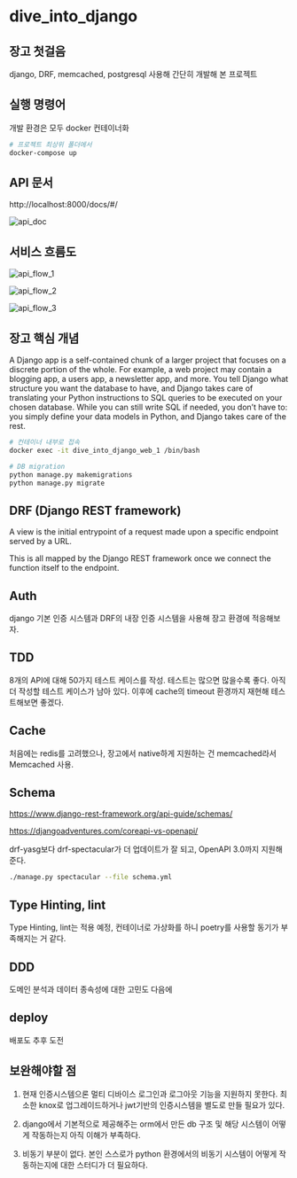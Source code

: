 # dive_into_django

## 장고 첫걸음

django, DRF, memcached, postgresql 사용해 간단히 개발해 본 프로젝트

<!-- https://docs.docker.com/samples/django/ 을 참고해 Dockerizing. -->

<!-- https://blog.logrocket.com/dockerizing-django-app/ -->

## 실행 명령어

<!-- 1. sudo docker-compose run web django-admin startproject root. -->
개발 환경은 모두 docker 컨테이너화

```bash
# 프로젝트 최상위 폴더에서
docker-compose up
```

<!-- web service 컨테이너 접속 -->

<!-- 2. docker exec -it dive_into_django_web_1 /bin/bash -->

<!-- # 개발 환경 셋팅

1. 프로젝트가 컨테이너 내부에 있기 때문에 VS Code의 Remote-Containers Extension을 활용해 개발한다.

2. Palette => Remote-Containers: Open Folder in Container => start from Dockerfile -->

<!-- python manage.py dbshell 실행에 필요 -->
<!-- 3. apt-get install postgresql postgresql-contrib -->

## API 문서

http://localhost:8000/docs/#/

![api_doc](https://i.imgur.com/daIxKZa.png)


## 서비스 흐름도

![api_flow_1](https://i.imgur.com/zT3FIae.png)


![api_flow_2](https://i.imgur.com/vXB6ABl.png)


![api_flow_3](https://i.imgur.com/YyEeufz.png)

## 장고 핵심 개념

<!-- https://blog.logrocket.com/making-django-migrations-python/ -->

A Django app is a self-contained chunk of a larger project that focuses on a discrete portion of the whole. For example, a web project may contain a blogging app, a users app, a newsletter app, and more.
You tell Django what structure you want the database to have, and Django takes care of translating your Python instructions to SQL queries to be executed on your chosen database. While you can still write SQL if needed, you don’t have to: you simply define your data models in Python, and Django takes care of the rest.

<!-- 앱 생성 -->

<!-- 1. python3 manage.py startapp users

2. 모델 생성

3. settings.py 에 생성한 앱을 추가 -->

```bash
# 컨테이너 내부로 접속
docker exec -it dive_into_django_web_1 /bin/bash

# DB migration
python manage.py makemigrations
python manage.py migrate
```
<!-- 4. python manage.py makemigrations --empty --name users users -->

<!-- python manage.py check -->
<!-- python manage.py sqlmigrate -->
<!-- python3 manage.py showmigrations -->

## DRF (Django REST framework)

<!-- https://blog.logrocket.com/using-react-django-create-app-tutorial/ -->

A view is the initial entrypoint of a request made upon a specific endpoint served by a URL.

This is all mapped by the Django REST framework once we connect the function itself to the endpoint.

<!-- # Admin -->

<!-- python manage.py createsuperuser -->

## Auth

django 기본 인증 시스템과 DRF의 내장 인증 시스템을 사용해 장고 환경에 적응해보자.

## TDD

8개의 API에 대해 50가지 테스트 케이스를 작성.
테스트는 많으면 많을수록 좋다. 아직 더 작성할 테스트 케이스가 남아 있다.
이후에 cache의 timeout 환경까지 재현해 테스트해보면 좋겠다.

## Cache

처음에는 redis를 고려했으나, 장고에서 native하게 지원하는 건 memcached라서 Memcached 사용.

## Schema

https://www.django-rest-framework.org/api-guide/schemas/

https://djangoadventures.com/coreapi-vs-openapi/

drf-yasg보다 drf-spectacular가 더 업데이트가 잘 되고, OpenAPI 3.0까지 지원해준다.

```bash
./manage.py spectacular --file schema.yml
```

<!-- # db 초기화

1. in psql
DROP SCHEMA public CASCADE;
CREATE SCHEMA public;

2. numbering된 migrations를 모두 삭제하고 
python manage.py makemigrations
python manage.py migrate --run-syncdb -->

## Type Hinting, lint

Type Hinting, lint는 적용 예정,
컨테이너로 가상화를 하니 poetry를 사용할 동기가 부족해지는 거 같다.

## DDD

도메인 분석과 데이터 종속성에 대한 고민도 다음에

## deploy

배포도 추후 도전


## 보완해야할 점

1. 현재 인증시스템으론 멀티 디바이스 로그인과 로그아웃 기능을 지원하지 못한다.
최소한 knox로 업그레이드하거나 jwt기반의 인증시스템을 별도로 만들 필요가 있다.

2. django에서 기본적으로 제공해주는 orm에서 만든 db 구조 및 해당 시스템이 어떻게 작동하는지 아직 이해가 부족하다.

3. 비동기 부분이 없다. 본인 스스로가 python 환경에서의 비동기 시스템이 어떻게 작동하는지에 대한 스터디가 더 필요하다.
